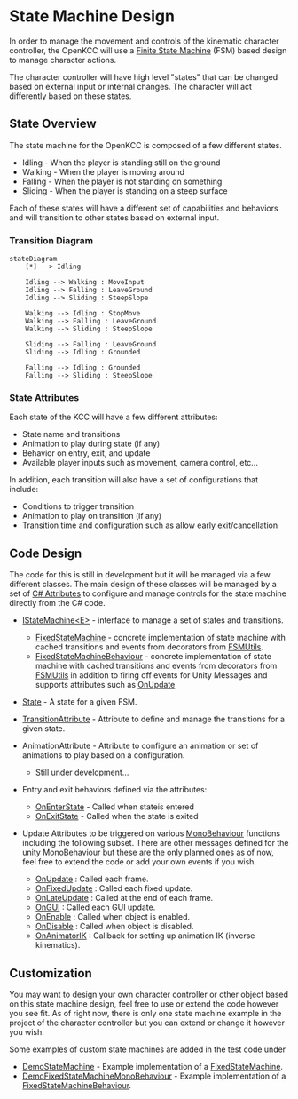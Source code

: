# State Machine Design

In order to manage the movement and controls of the
kinematic character controller, the OpenKCC will use a
[Finite State Machine](https://en.wikipedia.org/wiki/Finite-state_machine)
(FSM) based design to manage character actions.

The character controller will have high level "states"
that can be changed based on external input or internal
changes. The character will act differently
based on these states.

## State Overview

The state machine for the OpenKCC is composed
of a few different states.

* Idling - When the player is standing still on the ground
* Walking - When the player is moving around
* Falling - When the player is not standing on something
* Sliding - When the player is standing on a steep surface

Each of these states will have a different set of
capabilities and behaviors and will transition to
other states based on external input.

### Transition Diagram

```mermaid
stateDiagram
    [*] --> Idling

    Idling --> Walking : MoveInput
    Idling --> Falling : LeaveGround
    Idling --> Sliding : SteepSlope

    Walking --> Idling : StopMove
    Walking --> Falling : LeaveGround
    Walking --> Sliding : SteepSlope

    Sliding --> Falling : LeaveGround
    Sliding --> Idling : Grounded

    Falling --> Idling : Grounded
    Falling --> Sliding : SteepSlope
```

### State Attributes

Each state of the KCC will have a few different
attributes:

* State name and transitions
* Animation to play during state (if any)
* Behavior on entry, exit, and update
* Available player inputs
    such as movement, camera control, etc...

In addition, each transition will also
have a set of configurations that include:

* Conditions to trigger transition
* Animation to play on transition (if any)
* Transition time and configuration
    such as allow early exit/cancellation

## Code Design

The code for this is still in development
but it will be managed via a few different classes.
The main design of these classes will be managed
by a set of [C# Attributes](https://learn.microsoft.com/en-us/dotnet/csharp/programming-guide/concepts/attributes/)
to configure and manage controls for the state machine
directly from the C# code.

* [IStateMachine\<E\>](xref:nickmaltbie.OpenKCC.FSM.IStateMachine\<E\>) -
    interface to manage a set of states and transitions.

    * [FixedStateMachine](xref:nickmaltbie.OpenKCC.FSM.FixedStateMachine)
        \- concrete implementation of state machine
        with cached transitions and events from decorators from [FSMUtils](xref:nickmaltbie.OpenKCC.FSM.FSMUtils).
    * [FixedStateMachineBehaviour](xref:nickmaltbie.OpenKCC.FSM.FixedStateMachineBehaviour)
        \- concrete implementation of state machine with cached transitions and events
        from decorators from [FSMUtils](xref:nickmaltbie.OpenKCC.FSM.FSMUtils)
        in addition to firing off events for Unity Messages and supports
        attributes such as
        [OnUpdate](xref:nickmaltbie.OpenKCC.FSM.Attributes.OnUpdateAttribute)

* [State](xref:nickmaltbie.OpenKCC.FSM.State) - A state for a given FSM.
* [TransitionAttribute](xref:nickmaltbie.OpenKCC.FSM.Attributes.TransitionAttribute)
    \- Attribute to define and manage
    the transitions for a given state.
* AnimationAttribute - Attribute to configure an animation
    or set of animations to play based on a configuration.

    * Still under development...

* Entry and exit behaviors defined via the attributes:

    * [OnEnterState](xref:nickmaltbie.OpenKCC.FSM.Attributes.OnEnterStateAttribute)
        \- Called when stateis entered
    * [OnExitState](xref:nickmaltbie.OpenKCC.FSM.Attributes.OnExitStateAttribute)
        \- Called when the state is exited

* Update Attributes to be triggered on various [MonoBehaviour](https://docs.unity3d.com/ScriptReference/MonoBehaviour.html)
    functions including the following subset. There are other
    messages defined for the unity MonoBehaviour but these
    are the only planned ones as of now, feel free to extend
    the code or add your own events if you wish.

    * [OnUpdate](xref:nickmaltbie.OpenKCC.FSM.Attributes.OnUpdateAttribute)
        : Called each frame.
    * [OnFixedUpdate](xref:nickmaltbie.OpenKCC.FSM.Attributes.OnFixedUpdateAttribute)
        : Called each fixed update.
    * [OnLateUpdate](xref:nickmaltbie.OpenKCC.FSM.Attributes.OnLateUpdateAttribute)
        : Called at the end of each frame.
    * [OnGUI](xref:nickmaltbie.OpenKCC.FSM.Attributes.OnGUIAttribute)
        : Called each GUI update.
    * [OnEnable](xref:nickmaltbie.OpenKCC.FSM.Attributes.OnEnableAttribute)
        : Called when object is enabled.
    * [OnDisable](xref:nickmaltbie.OpenKCC.FSM.Attributes.OnDisableAttribute)
        : Called when object is disabled.
    * [OnAnimatorIK](xref:nickmaltbie.OpenKCC.FSM.Attributes.OnAnimatorIKAttribute)
        : Callback for setting up animation IK (inverse kinematics).

## Customization

You may want to design your own character controller or
other object based on this state machine design, feel
free to use or extend the code however you see fit.
As of right now, there is only one state machine example
in the project of the character controller
but you can extend or change it however you wish.

Some examples of custom state machines are added
in the test code under

* [DemoStateMachine](xref:nickmaltbie.OpenKCC.Tests.EditMode.FSM.DemoFixedStateMachine)
    \- Example implementation of a
    [FixedStateMachine](xref:nickmaltbie.OpenKCC.FSM.FixedStateMachine).
* [DemoFixedStateMachineMonoBehaviour](xref:nickmaltbie.OpenKCC.Tests.EditMode.FSM.DemoFixedStateMachineMonoBehaviour)
    \- Example implementation of a
    [FixedStateMachineBehaviour](xref:nickmaltbie.OpenKCC.FSM.FixedStateMachineBehaviour).
